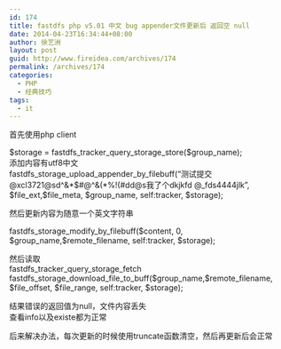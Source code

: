 ```yaml
---
id: 174
title: fastdfs php v5.01 中文 bug appender文件更新后 返回空 null
date: 2014-04-23T16:34:44+08:00
author: 徐艺洲
layout: post
guid: http://www.fireidea.com/archives/174
permalink: /archives/174
categories:
  - PHP
  - 经典技巧
tags:
  - it
---
```

<div id="sina_keyword_ad_area2" class="articalContent   ">
  首先使用php client</p> 
  
  <p>
    $storage = fastdfs_tracker_query_storage_store($group_name);<br />添加内容有utf8中文<br />fastdfs_storage_upload_appender_by_filebuff(“测试提交 @xcl3721@sd^&*$#@^&(*%!(#dd@s我了个dkjkfd @_fds4444jlk”, $file_ext,$file_meta, $group_name, self:<img src="http://simg.sinajs.cn/blog7style/images/common/sg_trans.gif" real_src ="http://bbs.chinaunix.net/static/image/smiley/default/shy.gif" ALT="" BORDER="0" TITLE="fastdfs php v5.01 中文 bug appender文件更新后 返回空 null" />tracker, $storage);
  </p>
  
  <p>
    然后更新内容为随意一个英文字符串
  </p>
  
  <p>
    fastdfs_storage_modify_by_filebuff($content, 0, $group_name,$remote_filename, self:<img src="http://simg.sinajs.cn/blog7style/images/common/sg_trans.gif" real_src ="http://bbs.chinaunix.net/static/image/smiley/default/shy.gif" ALT="" BORDER="0" TITLE="fastdfs php v5.01 中文 bug appender文件更新后 返回空 null" />tracker, $storage);
  </p>
  
  <p>
    然后读取<br />fastdfs_tracker_query_storage_fetch<br />fastdfs_storage_download_file_to_buff($group_name,$remote_filename, $file_offset, $file_range, self:<img src="http://simg.sinajs.cn/blog7style/images/common/sg_trans.gif" real_src ="http://bbs.chinaunix.net/static/image/smiley/default/shy.gif" ALT="" BORDER="0" TITLE="fastdfs php v5.01 中文 bug appender文件更新后 返回空 null" />tracker, $storage);
  </p>
  
  <p>
    结果错误的返回值为null，文件内容丢失<br />查看info以及existe都为正常
  </p>
  
  <p>
    后来解决办法，每次更新的时候使用truncate函数清空，然后再更新后会正常
  </p>